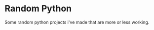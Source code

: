Random Python
=========================

Some random python projects i've made that are more or less working.

